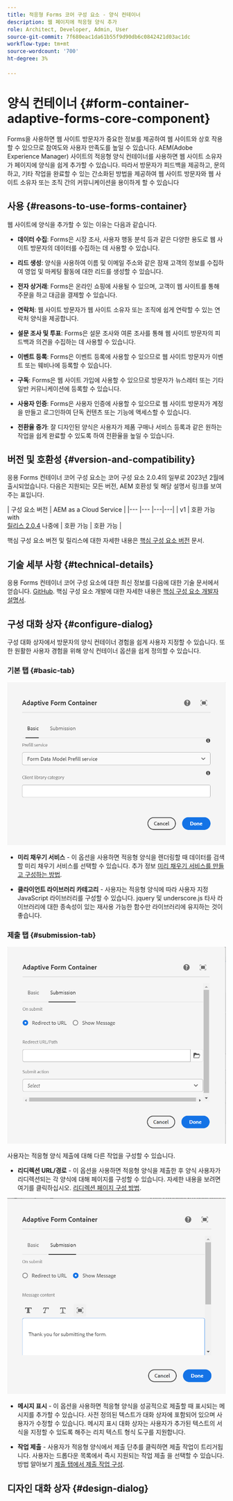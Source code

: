 ```yaml
---
title: 적응형 Forms 코어 구성 요소 - 양식 컨테이너
description: 웹 페이지에 적응형 양식 추가
role: Architect, Developer, Admin, User
source-git-commit: 7f680eac1da61b55f9d90db6c0842421d03ac1dc
workflow-type: tm+mt
source-wordcount: '700'
ht-degree: 3%

---
```



# 양식 컨테이너 {#form-container-adaptive-forms-core-component}

Forms을 사용하면 웹 사이트 방문자가 중요한 정보를 제공하여 웹 사이트와 상호 작용할 수 있으므로 참여도와 사용자 만족도를 높일 수 있습니다. AEM(Adobe Experience Manager) 사이트의 적응형 양식 컨테이너를 사용하면 웹 사이트 소유자가 페이지에 양식을 쉽게 추가할 수 있습니다. 따라서 방문자가 피드백을 제공하고, 문의하고, 기타 작업을 완료할 수 있는 간소화된 방법을 제공하여 웹 사이트 방문자와 웹 사이트 소유자 또는 조직 간의 커뮤니케이션을 용이하게 할 수 있습니다

## 사용 {#reasons-to-use-forms-container}

웹 사이트에 양식을 추가할 수 있는 이유는 다음과 같습니다.

* **데이터 수집**: Forms은 시장 조사, 사용자 행동 분석 등과 같은 다양한 용도로 웹 사이트 방문자의 데이터를 수집하는 데 사용할 수 있습니다.

* **리드 생성**: 양식을 사용하여 이름 및 이메일 주소와 같은 잠재 고객의 정보를 수집하여 영업 및 마케팅 활동에 대한 리드를 생성할 수 있습니다.

* **전자 상거래**: Forms은 온라인 쇼핑에 사용될 수 있으며, 고객이 웹 사이트를 통해 주문을 하고 대금을 결제할 수 있습니다.

* **연락처**: 웹 사이트 방문자가 웹 사이트 소유자 또는 조직에 쉽게 연락할 수 있는 연락처 양식을 제공합니다.

* **설문 조사 및 투표**: Forms은 설문 조사와 여론 조사를 통해 웹 사이트 방문자의 피드백과 의견을 수집하는 데 사용할 수 있습니다.

* **이벤트 등록**: Forms은 이벤트 등록에 사용할 수 있으므로 웹 사이트 방문자가 이벤트 또는 웨비나에 등록할 수 있습니다.

* **구독**: Forms은 웹 사이트 가입에 사용할 수 있으므로 방문자가 뉴스레터 또는 기타 일반 커뮤니케이션에 등록할 수 있습니다.

* **사용자 인증**: Forms은 사용자 인증에 사용할 수 있으므로 웹 사이트 방문자가 계정을 만들고 로그인하여 단독 컨텐츠 또는 기능에 액세스할 수 있습니다.

* **전환율 증가**: 잘 디자인된 양식은 사용자가 제품 구매나 서비스 등록과 같은 원하는 작업을 쉽게 완료할 수 있도록 하여 전환율을 높일 수 있습니다.


## 버전 및 호환성 {#version-and-compatibility}

응용 Forms 컨테이너 코어 구성 요소는 코어 구성 요소 2.0.4의 일부로 2023년 2월에 출시되었습니다. 다음은 지원되는 모든 버전, AEM 호환성 및 해당 설명서 링크를 보여주는 표입니다.

| 구성 요소 버전 | AEM as a Cloud Service |
|--- |--- |---|---|
| v1 | 호환 가능 with<br>[릴리스 2.0.4](/help/versions.md) 나중에 | 호환 가능 | 호환 가능 |

핵심 구성 요소 버전 및 릴리스에 대한 자세한 내용은 [핵심 구성 요소 버전](/help/versions.md) 문서.

<!-- ## Sample Component Output {#sample-component-output}

To experience the Accordion Component as well as see examples of its configuration options as well as HTML and JSON output, visit the [Component Library](https://adobe.com/go/aem_cmp_library_accordion). -->

## 기술 세부 사항 {#technical-details}

응용 Forms 컨테이너 코어 구성 요소에 대한 최신 정보를 다음에 대한 기술 문서에서 얻습니다. [GitHub](https://github.com/adobe/aem-core-forms-components/tree/master/ui.af.apps/src/main/content/jcr_root/apps/core/fd/components/form/container/v1/container). 핵심 구성 요소 개발에 대한 자세한 내용은 [핵심 구성 요소 개발자 설명서](/help/developing/overview.md).

## 구성 대화 상자 {#configure-dialog}

구성 대화 상자에서 방문자의 양식 컨테이너 경험을 쉽게 사용자 지정할 수 있습니다. 또한 원활한 사용자 경험을 위해 양식 컨테이너 옵션을 쉽게 정의할 수 있습니다.

### 기본 탭 {#basic-tab}

![기본 탭](/help/adaptive-forms/assets/formcontainer_basictab.png)

* **미리 채우기 서비스** - 이 옵션을 사용하면 적응형 양식을 렌더링할 때 데이터를 검색할 미리 채우기 서비스를 선택할 수 있습니다. 추가 정보 [미리 채우기 서비스를 만들고 구성하는 방법](https://experienceleague.adobe.com/docs/experience-manager-cloud-service/content/forms/create-an-adaptive-form/prepopulate-adaptive-form-fields.html?lang=en#aem-forms-custom-prefill-service).

* **클라이언트 라이브러리 카테고리** - 사용자는 적응형 양식에 따라 사용자 지정 JavaScript 라이브러리를 구성할 수 있습니다. jquery 및 underscore.js 타사 라이브러리에 대한 종속성이 있는 재사용 가능한 함수만 라이브러리에 유지하는 것이 좋습니다.

### 제출 탭 {#submission-tab}

![제출 탭](/help/adaptive-forms/assets/formcontainer_submissiontab.png)

사용자는 적응형 양식 제출에 대해 다른 작업을 구성할 수 있습니다.
* **리디렉션 URL/경로** - 이 옵션을 사용하면 적응형 양식을 제출한 후 양식 사용자가 리디렉션되는 각 양식에 대해 페이지를 구성할 수 있습니다. 자세한 내용을 보려면 여기를 클릭하십시오. [리디렉션 페이지 구성 방법](https://experienceleague.adobe.com/docs/experience-manager-cloud-service/content/forms/create-an-adaptive-form/configure-submit-actions-and-metadata-submission/configuring-redirect-page.html).

![메시지 탭 표시](/help/adaptive-forms/assets/formconatiner_showmessage.png)

* **메시지 표시** - 이 옵션을 사용하면 적응형 양식을 성공적으로 제출할 때 표시되는 메시지를 추가할 수 있습니다. 사전 정의된 텍스트가 대화 상자에 포함되어 있으며 사용자가 수정할 수 있습니다. 메시지 표시 대화 상자는 사용자가 추가된 텍스트의 서식을 지정할 수 있도록 해주는 리치 텍스트 형식 도구를 지원합니다.

* **작업 제출** - 사용자가 적응형 양식에서 제출 단추를 클릭하면 제출 작업이 트리거됩니다. 사용자는 드롭다운 목록에서 즉시 지원되는 작업 제출 을 선택할 수 있습니다. 방법 알아보기 [제출 탭에서 제출 작업 구성](https://experienceleague.adobe.com/docs/experience-manager-cloud-service/content/forms/create-an-adaptive-form/configure-submit-actions-and-metadata-submission/configuring-submit-actions.html#supporting-custom-functions-in-validation-expressions-br).

## 디자인 대화 상자 {#design-dialog}



